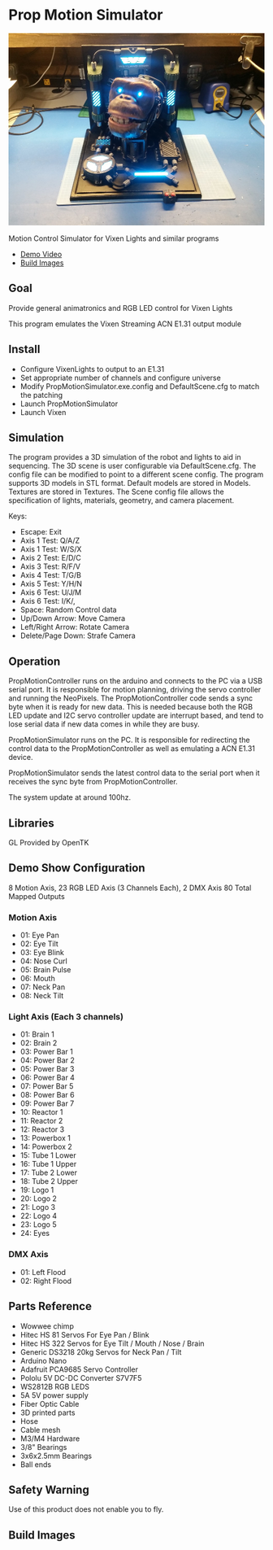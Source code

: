 # Prop Motion Simulator

![Specimen 4](/Images/Build1.jpg "Build Image")

Motion Control Simulator for Vixen Lights and similar programs

- [Demo Video](https://www.youtube.com/watch?v=O-natc-rBuk)
- [Build Images](https://imgur.com/a/GDeLQwt)

## Goal
Provide general animatronics and RGB LED control for Vixen Lights

This program emulates the Vixen Streaming ACN E1.31 output module

## Install
- Configure VixenLights to output to an E1.31
- Set appropriate number of channels and configure universe
- Modify PropMotionSimulator.exe.config and DefaultScene.cfg to match the patching
- Launch PropMotionSimulator
- Launch Vixen


## Simulation
The program provides a 3D simulation of the robot and lights to aid in sequencing. The 3D scene is user configurable via DefaultScene.cfg. The config file can be modified to point to a different scene config.  The program supports 3D models in STL format. Default models are stored in Models.  Textures are stored in Textures. 
The Scene config file allows the specification of lights, materials, geometry, and camera placement.


Keys:

- Escape: Exit
- Axis 1 Test: Q/A/Z  
- Axis 1 Test: W/S/X
- Axis 2 Test: E/D/C
- Axis 3 Test: R/F/V
- Axis 4 Test: T/G/B
- Axis 5 Test: Y/H/N
- Axis 6 Test: U/J/M
- Axis 6 Test: I/K/,
- Space: Random Control data
- Up/Down Arrow: Move Camera
- Left/Right Arrow: Rotate Camera
- Delete/Page Down: Strafe Camera


## Operation
PropMotionController runs on the arduino and connects to the PC via a USB serial port. It is responsible for motion planning,
driving the servo controller and running the NeoPixels.  The PropMotionController code sends a sync byte
when it is ready for new data. This is needed because both the RGB LED update and I2C servo controller update are interrupt based, and tend to lose serial data if new data comes in while they are busy.

PropMotionSimulator runs on the PC. It is responsible for redirecting the control data to the PropMotionController as well as 
emulating a ACN E1.31 device.

PropMotionSimulator sends the latest control data to the serial port when it receives the sync byte from PropMotionController.

The system update at around 100hz.

## Libraries
GL Provided by OpenTK

## Demo Show Configuration
8 Motion Axis, 23 RGB LED Axis (3 Channels Each), 2 DMX Axis
80 Total Mapped Outputs

### Motion Axis
- 01: Eye Pan
- 02: Eye Tilt
- 03: Eye Blink
- 04: Nose Curl
- 05: Brain Pulse
- 06: Mouth
- 07: Neck Pan
- 08: Neck Tilt

### Light Axis (Each 3 channels)
- 01: Brain 1
- 02: Brain 2
- 03: Power Bar 1
- 04: Power Bar 2
- 05: Power Bar 3
- 06: Power Bar 4
- 07: Power Bar 5
- 08: Power Bar 6
- 09: Power Bar 7
- 10: Reactor 1
- 11: Reactor 2
- 12: Reactor 3
- 13: Powerbox 1
- 14: Powerbox 2
- 15: Tube 1 Lower
- 16: Tube 1 Upper
- 17: Tube 2 Lower
- 18: Tube 2 Upper
- 19: Logo 1
- 20: Logo 2
- 21: Logo 3
- 22: Logo 4
- 23: Logo 5
- 24: Eyes 

### DMX Axis
- 01: Left Flood
- 02: Right Flood

## Parts Reference
- Wowwee chimp
- Hitec HS 81 Servos For Eye Pan / Blink
- Hitec HS 322 Servos for Eye Tilt / Mouth / Nose / Brain
- Generic DS3218 20kg Servos for Neck Pan / Tilt
- Arduino Nano
- Adafruit PCA9685 Servo Controller
- Pololu 5V DC-DC Converter S7V7F5
- WS2812B RGB LEDS
- 5A 5V power supply
- Fiber Optic Cable
- 3D printed parts
- Hose
- Cable mesh
- M3/M4 Hardware
- 3/8" Bearings
- 3x6x2.5mm Bearings
- Ball ends

## Safety Warning
Use of this product does not enable you to fly.

## Build Images

